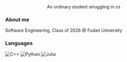 <div align="center">
  An ordinary student struggling in cs
</div>

### About me

Software Engineering, Class of 2026 @ Fudan University

### Languages

![C++](https://img.shields.io/badge/-C++-000000?style=flat&logo=c%2B%2B)
![Python](https://img.shields.io/badge/-Python-000000?style=flat&logo=python)
![Julia](https://img.shields.io/badge/-Julia-000000?style=flat&logo=julia)
